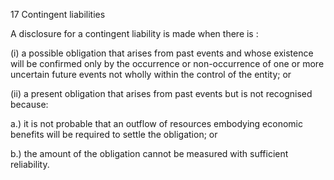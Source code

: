 17 Contingent liabilities

A disclosure for a contingent liability is made when there is :

(i) a possible obligation that arises from past events and whose existence will be confirmed only by the occurrence or non-occurrence of one or more uncertain future events not wholly within the control of the entity; or

(ii) a present obligation that arises from past events but is not recognised because:

a.) it is not probable that an outflow of resources embodying economic benefits will be required to settle the obligation; or

b.) the amount of the obligation cannot be measured with sufficient reliability.